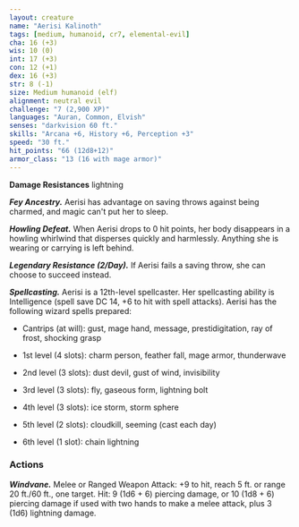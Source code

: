 ```yaml
---
layout: creature
name: "Aerisi Kalinoth"
tags: [medium, humanoid, cr7, elemental-evil]
cha: 16 (+3)
wis: 10 (0)
int: 17 (+3)
con: 12 (+1)
dex: 16 (+3)
str: 8 (-1)
size: Medium humanoid (elf)
alignment: neutral evil
challenge: "7 (2,900 XP)"
languages: "Auran, Common, Elvish"
senses: "darkvision 60 ft."
skills: "Arcana +6, History +6, Perception +3"
speed: "30 ft."
hit_points: "66 (12d8+12)"
armor_class: "13 (16 with mage armor)"
---
```


**Damage Resistances** lightning

***Fey Ancestry.*** Aerisi has advantage on saving throws against being charmed, and magic can't put her to sleep.

***Howling Defeat.*** When Aerisi drops to 0 hit points, her body disappears in a howling whirlwind that disperses quickly and harmlessly. Anything she is wearing or carrying is left behind.

***Legendary Resistance (2/Day).*** If Aerisi fails a saving throw, she can choose to succeed instead.

***Spellcasting.*** Aerisi is a 12th-level spellcaster. Her spellcasting ability is Intelligence (spell save DC 14, +6 to hit with spell attacks). Aerisi has the following wizard spells prepared:

* Cantrips (at will): gust, mage hand, message, prestidigitation, ray of frost, shocking grasp

* 1st level (4 slots): charm person, feather fall, mage armor, thunderwave

* 2nd level (3 slots): dust devil, gust of wind, invisibility

* 3rd level (3 slots): fly, gaseous form, lightning bolt

* 4th level (3 slots): ice storm, storm sphere

* 5th level (2 slots): cloudkill, seeming (cast each day)

* 6th level (1 slot): chain lightning

### Actions

***Windvane.*** Melee or Ranged Weapon Attack: +9 to hit, reach 5 ft. or range 20 ft./60 ft., one target. Hit: 9 (1d6 + 6) piercing damage, or 10 (1d8 + 6) piercing damage if used with two hands to make a melee attack, plus 3 (1d6) lightning damage.
